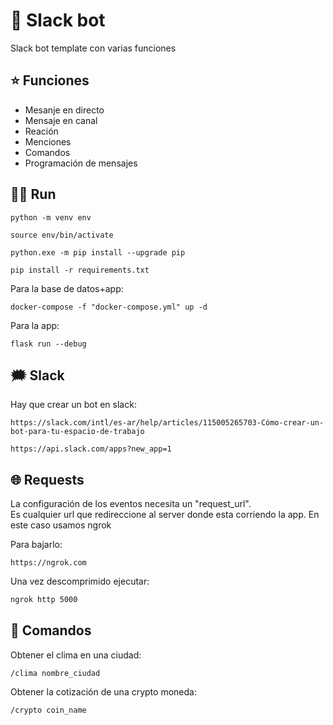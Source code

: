 # :robot: Slack bot

Slack bot template con varias funciones  

## :star: Funciones

- Mesanje en directo
- Mensaje en canal
- Reación
- Menciones
- Comandos
- Programación de mensajes
  
## :running_man: Run

```shell
python -m venv env
```

```shell
source env/bin/activate
```

```shell
python.exe -m pip install --upgrade pip
```

```shell
pip install -r requirements.txt
```

Para la base de datos+app:

```shell
docker-compose -f "docker-compose.yml" up -d
```

Para la app:

```shell
flask run --debug
```

## :right_anger_bubble: Slack

Hay que crear un bot en slack:

```http
https://slack.com/intl/es-ar/help/articles/115005265703-Cómo-crear-un-bot-para-tu-espacio-de-trabajo
```

```http
https://api.slack.com/apps?new_app=1
```

## :globe_with_meridians: Requests

La configuración de los eventos necesita un "request_url".  
Es cualquier url que redireccione al server donde esta corriendo la app.
En este caso usamos ngrok

Para bajarlo:

```http
https://ngrok.com
```

Una vez descomprimido ejecutar:

```cmd
ngrok http 5000
```

## :bell: Comandos

Obtener el clima en una ciudad:

```text
/clima nombre_ciudad
```

Obtener la cotización de una crypto moneda:

```text
/crypto coin_name
```
